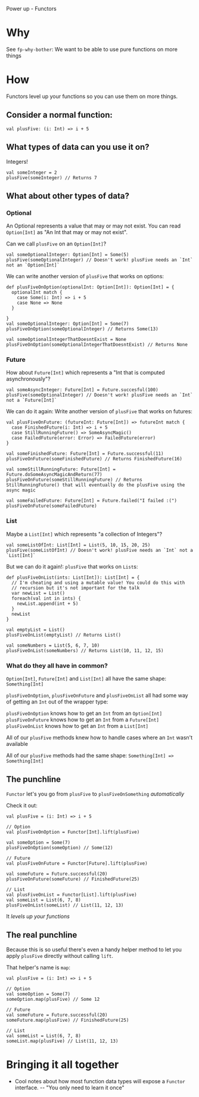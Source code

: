 Power up - Functors

# Why

See `fp-why-bother`: We want to be able to use pure functions on more things

# How

Functors level up your functions so you can use them on more things.

## Consider a normal function:

    val plusFive: (i: Int) => i + 5

## What types of data can you use it on?

Integers!

    val someInteger = 2
    plusFive(someInteger) // Returns 7

## What about other types of data?

### Optional

An Optional represents a value that may or may not exist. You can read `Option[Int]` as "An Int that may or may not exist".

Can we call `plusFive` on an `Option[Int]`?

    val someOptionalInteger: Option[Int] = Some(5)
    plusFive(someOptionalInteger) // Doesn't work! plusFive needs an `Int` not an `Option[Int]`

We can write another version of `plusFive` that works on options:

    def plusFiveOnOption(optionalInt: Option[Int]): Option[Int] = {
      optionalInt match {
        case Some(i: Int) => i + 5
        case None => None
      }

    }
    val someOptionalInteger: Option[Int] = Some(7)
    plusFiveOnOption(someOptionalInteger) // Returns Some(13)

    val someOptionalIntegerThatDoesntExist = None
    plusFiveOnOption(someOptionalIntegerThatDoesntExist) // Returns None

### Future

How about `Future[Int]` which represents a "Int that is computed asynchronously"?

    val someAsyncInteger: Future[Int] = Future.succesful(100)
    plusFive(someOptionalInteger) // Doesn't work! plusFive needs an `Int` not a `Future[Int]`

We can do it again: Write another version of `plusFive` that works on futures:

    val plusFiveOnFuture: (futureInt: Future[Int]) => futureInt match {
      case FinishedFuture(i: Int) => i + 5
      case StillRunningFuture() => SomeAsyncMagic()
      case FailedFuture(error: Error) => FailedFuture(error)
    }

    val someFinishedFuture: Future[Int] = Future.successful(11)
    plusFiveOnFuture(someFinishedFuture) // Returns FinishedFuture(16)

    val someStillRunningFuture: Future[Int] = Future.doSomeAsyncMagicAndReturn(77)
    plusFiveOnFuture(someStillRunningFuture) // Returns StillRunningFuture() that will eventually do the plusFive using the async magic

    val someFailedFuture: Future[Int] = Future.failed("I failed :(")
    plusFiveOnFuture(someFailedFuture)

### List

Maybe a `List[Int]` which represents "a collection of Integers"?

    val someListOfInt: List[Int] = List(5, 10, 15, 20, 25)
    plusFive(someListOfInt) // Doesn't work! plusFive needs an `Int` not a `List[Int]`


But we can do it again!: `plusFive` that works on `List`s:

    def plusFiveOnList(ints: List[Int]): List[Int] = {
      // I'm cheating and using a mutable value! You could do this with
      // recursion but it's not important for the talk
      var newList = List()
      foreach(val int in ints) {
        newList.append(int + 5)
      }
      newList
    }

    val emptyList = List()
    plusFiveOnList(emptyList) // Returns List()

    val someNumbers = List(5, 6, 7, 10)
    plusFiveOnList(someNumbers) // Returns List(10, 11, 12, 15)

### What do they all have in common?

`Option[Int]`, `Future[Int]` and `List[Int]` all have the same shape: `Something[Int]`

`plusFiveOnOption`, `plusFiveOnFuture` and `plusFiveOnList` all had some way of getting an `Int` out of the wrapper type:

`plusFiveOnOption` knows how to get an `Int` from an `Option[Int]`
`plusFiveOnFuture` knows how to get an `Int` from a `Future[Int]`
`plusFiveOnList` knows how to get an `Int` from a `List[Int]`

All of our `plusFive` methods knew how to handle cases where an `Int` wasn't available

All of our `plusFive` methods had the same shape: `Something[Int] => Something[Int]`


## The punchline

`Functor` let's you go from `plusFive` to `plusFiveOnSomething` *automatically*

Check it out:

    val plusFive = (i: Int) => i + 5

    // Option
    val plusFiveOnOption = Functor[Int].lift(plusFive)

    val someOption = Some(7)
    plusFiveOnOption(someOption) // Some(12)

    // Future
    val plusFiveOnFuture = Functor[Future].lift(plusFive)

    val someFuture = Future.successful(20)
    plusFiveOnFuture(someFuture) // FinishedFuture(25)

    // List
    val plusFiveOnList = Functor[List].lift(plusFive)
    val someList = List(6, 7, 8)
    plusFiveOnList(someList) // List(11, 12, 13)

It *levels up your functions*

## The real punchline

Because this is so useful there's even a handy helper method to let you apply `plusFive` directly without calling `lift`.

That helper's name is `map`:

    val plusFive = (i: Int) => i + 5

    // Option
    val someOption = Some(7)
    someOption.map(plusFive) // Some 12

    // Future
    val someFuture = Future.successful(20)
    someFuture.map(plusFive) // FinishedFuture(25)

    // List
    val someList = List(6, 7, 8)
    someList.map(plusFive) // List(11, 12, 13)



# Bringing it all together

- Cool notes about how most function data types will expose a `Functor` interface.
-- "You only need to learn it once"

